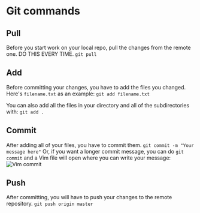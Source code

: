 # Git commands

## Pull

Before you start work on your local repo, pull the changes from the remote one. DO THIS EVERY TIME.
``git pull``

## Add

Before committing your changes, you have to add the files you changed. Here's `filename.txt` as an example:
``git add filename.txt``

You can also add all the files in your directory and all of the subdirectories with:
``git add .``

## Commit

After adding all of your files, you have to commit them.
``git commit -m "Your message here"``
Or, if you want a longer commit message, you can do 
``git commit``
and a Vim file will open where you can write your message:
![Vim commit](/assets/images/vimcommit.png)

## Push
After committing, you will have to push your changes to the remote repository.
``git push origin master``